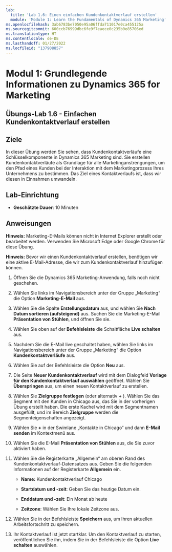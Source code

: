 ```yaml
---
lab:
  title: 'Lab 1.6: Einen einfachen Kundenkontaktverlauf erstellen'
  module: 'Module 1: Learn the Fundamentals of Dynamics 365 Marketing'
ms.openlocfilehash: 3ab6783be7050e95a06ffda711017e0ca455125a
ms.sourcegitcommit: 600ccb76999dbc6fe9f7eaece0c235b0e85706ed
ms.translationtype: HT
ms.contentlocale: de-DE
ms.lasthandoff: 01/27/2022
ms.locfileid: "137908857"
---
```

<a name="module-1-learn-the-fundamentals-of-dynamics-365-marketing"></a>Modul 1: Grundlegende Informationen zu Dynamics 365 for Marketing
========================

## <a name="practice-lab-16---create-a-simple-customer-journey"></a>Übungs-Lab 1.6 - Einfachen Kundenkontaktverlauf erstellen

## <a name="objectives"></a>Ziele

In dieser Übung werden Sie sehen, dass Kundenkontaktverläufe eine Schlüsselkomponente in Dynamics 365 Marketing sind. Sie erstellen Kundenkontaktverläufe als Grundlage für alle Marketinganstrengungen, um den Pfad eines Kunden bei der Interaktion mit dem Marketingprozess Ihres Unternehmens zu bestimmen. Das Ziel eines Kontaktverlaufs ist, dass wir diesen in Einnahmen umwandeln.

## <a name="lab-setup"></a>Lab-Einrichtung

  - **Geschätzte Dauer**: 10 Minuten

## <a name="instructions"></a>Anweisungen

**Hinweis:** Marketing-E-Mails können nicht in Internet Explorer erstellt oder bearbeitet werden. Verwenden Sie Microsoft Edge oder Google Chrome für diese Übung.

**Hinweis:** Bevor wir einen Kundenkontaktverlauf erstellen, benötigen wir eine aktive E-Mail-Adresse, die wir zum Kundenkontaktverlauf hinzufügen können. 

1. Öffnen Sie die Dynamics 365 Marketing-Anwendung, falls noch nicht geschehen. 

2. Wählen Sie links im Navigationsbereich unter der Gruppe „Marketing“ die Option **Marketing-E-Mail** aus.

3. Wählen Sie die Spalte **Erstellungsdatum** aus, und wählen Sie **Nach Datum sortieren (aufsteigend)** aus. Suchen Sie die Marketing-E-Mail **Präsentation von Stühlen**, und öffnen Sie sie. 

4. Wählen Sie oben auf der **Befehlsleiste** die Schaltfläche **Live schalten** aus. 

5. Nachdem Sie die E-Mail live geschaltet haben, wählen Sie links im Navigationsbereich unter der Gruppe „Marketing“ die Option **Kundenkontaktverläufe** aus.

6. Wählen Sie auf der Befehlsleiste die Option **Neu** aus. 

7. Die Seite **Neuer Kundenkontaktverlauf** wird mit dem Dialogfeld **Vorlage für den Kundenkontaktverlauf auswählen** geöffnet. Wählen Sie **Überspringen** aus, um einen neuen Kontaktverlauf zu erstellen.

8. Wählen Sie **Zielgruppe festlegen** (oder alternativ **+** ). Wählen Sie das Segment mit den Kunden in Chicago aus, das Sie in der vorherigen Übung erstellt haben. Die erste Kachel wird mit dem Segmentnamen ausgefüllt, und im Bereich **Zielgruppe** werden die Segmenteigenschaften angezeigt.

9. Wählen Sie **+** in der Swimlane „Kontakte in Chicago“ und dann **E-Mail senden** im Kontextmenü aus.

10. Wählen Sie die E-Mail **Präsentation von Stühlen** aus, die Sie zuvor aktiviert haben. 

11. Wählen Sie die Registerkarte „Allgemein“ am oberen Rand des Kundenkontaktverlauf-Datensatzes aus. Geben Sie die folgenden Informationen auf der Registerkarte **Allgemein** ein.

    - **Name:** Kundenkontaktverlauf Chicago

    - **Startdatum und -zeit**: Geben Sie das heutige Datum ein.

    - **Enddatum und -zeit**: Ein Monat ab heute

    - **Zeitzone**: Wählen Sie Ihre lokale Zeitzone aus. 

12. Wählen Sie in der Befehlsleiste **Speichern** aus, um Ihren aktuellen Arbeitsfortschritt zu speichern.

13. Ihr Kontaktverlauf ist jetzt startklar. Um den Kontaktverlauf zu starten, veröffentlichen Sie ihn, indem Sie in der Befehlsleiste die Option **Live schalten** auswählen.
